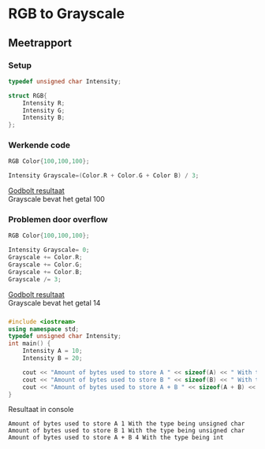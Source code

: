 # RGB to Grayscale
## Meetrapport

### Setup
```cpp
typedef unsigned char Intensity;

struct RGB{
    Intensity R;
    Intensity G;
    Intensity B;
};
```

### Werkende code
```cpp
RGB Color{100,100,100};

Intensity Grayscale=(Color.R + Color.G + Color B) / 3;
```
[Godbolt resultaat](https://godbolt.org/z/W58XP5)  
Grayscale bevat het getal 100

### Problemen door overflow
```cpp
RGB Color{100,100,100};

Intensity Grayscale= 0;
Grayscale += Color.R;
Grayscale += Color.G;
Grayscale += Color.B;
Grayscale /= 3;
```
[Godbolt resultaat](https://godbolt.org/z/W58XP5)  
Grayscale bevat het getal 14


### 
```cpp
#include <iostream>
using namespace std;
typedef unsigned char Intensity;
int main() {
	Intensity A = 10;
	Intensity B = 20;

	cout << "Amount of bytes used to store A " << sizeof(A) << " With the type being " << typeid(A).name() << endl;
	cout << "Amount of bytes used to store B " << sizeof(B) << " With the type being " << typeid(A).name() << endl;
	cout << "Amount of bytes used to store A + B " << sizeof(A + B) << " With the type being " << typeid(A + B).name() << endl;
}
```
Resultaat in console
```
Amount of bytes used to store A 1 With the type being unsigned char
Amount of bytes used to store B 1 With the type being unsigned char
Amount of bytes used to store A + B 4 With the type being int
```


